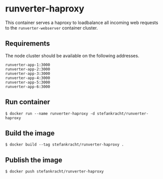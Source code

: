 # runverter-haproxy

This container serves a haproxy to loadbalance all incoming web requests to the ```runverter-webserver``` container cluster.

## Requirements

The node cluster should be available on the following addresses.

```
runverter-app-1:3000
runverter-app-2:3000
runverter-app-3:3000
runverter-app-4:3000
runverter-app-5:3000
runverter-app-6:3000
```

## Run container

```shell
$ docker run --name runverter-haproxy -d stefankracht/runverter-haproxy
```

## Build the image 

```shell
$ docker build --tag stefankracht/runverter-haproxy .
```

## Publish the image

```shell
$ docker push stefankracht/runverter-haproxy
```

